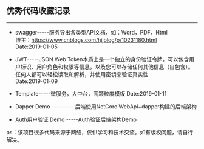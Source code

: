 ## 优秀代码收藏记录
---

* swagger-----服务导出各类型API文档，如：Word，PDF，Html  
             博主：https://www.cnblogs.com/hjjblog/p/10231180.html  
             Date:2019-01-05

* JWT-----JSON Web Token本质上是一个独立的身份验证令牌，可以包含用户标识、用户角色和权限等信息，以及您可以存储任何其他信息（自包含）。任何人都可以轻松读取和解析，并使用密钥来验证真实性  
 Date:2019-01-09

* Template-----微服务，大中台，高颗粒度模板 
 Date:2019-01-11
 
* Dapper Demo --------- 后端使用NetCore WebApi+dapper构建的后端架构


* Auth用户验证 Demo -----Auth验证后端架构Demo

ps：该项目很多代码来源于网络，仅供学习和技术交流。如有版权问题，请自行解决。



